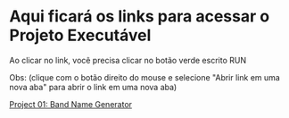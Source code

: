 <h1>Aqui ficará os links para acessar o Projeto Executável</h1>
Ao clicar no link, você precisa clicar no botão verde escrito RUN

Obs: (clique com o botão direito do mouse e selecione "Abrir link em uma nova aba" para abrir o link em uma nova aba)

[Project 01: Band Name Generator](https://replit.com/@thalissongsilva/Project-01-band-name-generator-start)
